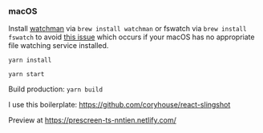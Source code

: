 ### macOS

Install [watchman](https://facebook.github.io/watchman/) via `brew install watchman` or fswatch via `brew install fswatch` to avoid [this issue](https://github.com/facebook/create-react-app/issues/871) which occurs if your macOS has no appropriate file watching service installed.

`yarn install`

`yarn start`

Build production: `yarn build`

I use this boilerplate: <https://github.com/coryhouse/react-slingshot>

Preview at <https://prescreen-ts-nntien.netlify.com/>
